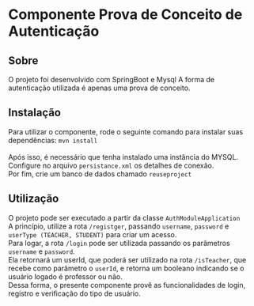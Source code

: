 # Componente Prova de Conceito de Autenticação

## Sobre

O projeto foi desenvolvido com SpringBoot e Mysql
A forma de autenticação utilizada é apenas uma prova de conceito.
## Instalação

Para utilizar o componente, rode o seguinte comando para instalar suas dependências:
<code>mvn install</code> <br><br>
Após isso, é necessário que tenha instalado uma instância do MYSQL. Configure no arquivo <code>persistance.xml</code>
os detalhes de conexão.<br>
Por fim, crie um banco de dados chamado <code>reuseproject</code>

## Utilização

O projeto pode ser executado a partir da classe <code>AuthModuleApplication</code>
<br>
A princípio, utilize a rota <code>/registger</code>, passando <code>username</code>, <code>password</code> e <code>userType (TEACHER, STUDENT)</code> para criar um acesso.
<br>
Para logar, a rota <code>/login</code> pode ser utilizada passando os parâmetros <code>username</code> e <code>password</code>.<br> 
Ela retornará um userId, que poderá ser utilizado na rota <code>/isTeacher</code>, que recebe como parâmetro o <code>userId</code>, e retorna um booleano indicando se o usuário logado é professor ou não.
<br>
Dessa forma, o presente componente provê as funcionalidades de login, registro e verificação do tipo de usuário.
